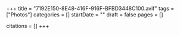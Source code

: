 +++
title = "7192E150-8E48-416F-916F-BFBD3448C100.avif"
tags = ["Photos"]
categories = []
startDate = ""
draft = false
pages = []

citations = []
+++
